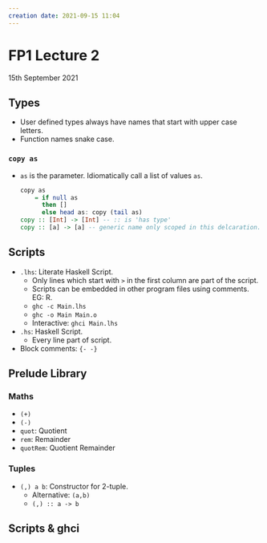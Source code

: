 ```yaml
---
creation date: 2021-09-15 11:04
---
```

#  FP1 Lecture 2
15th September 2021

## Types
- User defined types always have names that start with upper case letters.
- Function names snake case.
### `copy as`
- `as` is the parameter. Idiomatically call a list of values `as`.
	```hs
	copy as
		= if null as
		  then []
		  else head as: copy (tail as)
	copy :: [Int] -> [Int] -- :: is 'has type'
	copy :: [a] -> [a] -- generic name only scoped in this delcaration.
	```
## Scripts
- `.lhs`: Literate Haskell Script.
	- Only lines which start with `>` in the first column are part of the script.
	- Scripts can be embedded in other program files using comments. EG: R.
	- `ghc -c Main.lhs`
	- `ghc -o Main Main.o`
	- Interactive: `ghci Main.lhs`
- `.hs`: Haskell Script.
	- Every line part of script.
- Block comments: `{- -}`

## Prelude Library
### Maths
- `(+)`
- `(-)`
- `quot`: Quotient
- `rem`: Remainder
- `quotRem`: Quotient Remainder
### Tuples
- `(,) a b`: Constructor for 2-tuple.
	- Alternative: `(a,b)`
	- `(,) :: a -> b`
## Scripts & ghci